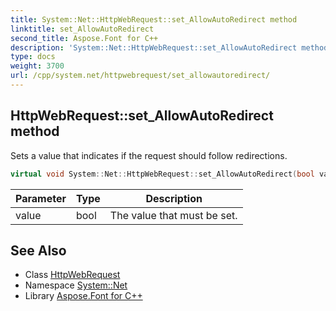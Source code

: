 ```yaml
---
title: System::Net::HttpWebRequest::set_AllowAutoRedirect method
linktitle: set_AllowAutoRedirect
second_title: Aspose.Font for C++
description: 'System::Net::HttpWebRequest::set_AllowAutoRedirect method. Sets a value that indicates if the request should follow redirections in C++.'
type: docs
weight: 3700
url: /cpp/system.net/httpwebrequest/set_allowautoredirect/
---
```

## HttpWebRequest::set_AllowAutoRedirect method


Sets a value that indicates if the request should follow redirections.

```cpp
virtual void System::Net::HttpWebRequest::set_AllowAutoRedirect(bool value)
```


| Parameter | Type | Description |
| --- | --- | --- |
| value | bool | The value that must be set. |

## See Also

* Class [HttpWebRequest](../)
* Namespace [System::Net](../../)
* Library [Aspose.Font for C++](../../../)
